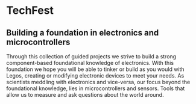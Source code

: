 # TechFest
## Building a foundation in electronics and microcontrollers
  Through this collection of guided projects we strive to build a strong component-based foundational knowledge of electronics. With this foundation we hope you will be able to tinker or build as you would with Legos, creating or modifying electronic devices to meet your needs. As scientists meddling with electronics and vice-versa, our focus beyond the foundational knowledge, lies in microcontrollers and sensors. Tools that allow us to measure and ask questions about the world around.
